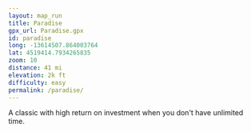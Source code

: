 ```yaml
---
layout: map_run
title: Paradise
gpx_url: Paradise.gpx
id: paradise
long: -13614507.864003764
lat: 4519414.7934265835
zoom: 10
distance: 41 mi
elevation: 2k ft
difficulty: easy
permalink: /paradise/
---
```

A classic with high return on investment when you don't have unlimited time.